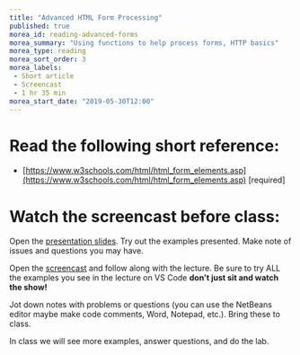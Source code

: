 ```yaml
---
title: "Advanced HTML Form Processing"
published: true
morea_id: reading-advanced-forms
morea_summary: "Using functions to help process forms, HTTP basics"
morea_type: reading
morea_sort_order: 3
morea_labels:
 - Short article
 - Screencast 
 - 1 hr 35 min
morea_start_date: "2019-05-30T12:00"
---
```

# Read the following short reference:

- [https://www.w3schools.com/html/html_form_elements.asp](https://www.w3schools.com/html/html_form_elements.asp) [required]

# Watch the screencast before class:

Open the [presentation slides](ITM352_HTTP_Basics_More_Forms_Processing.ppt). Try out the examples presented. Make note of issues and questions you may have.

Open the [screencast](http://youtu.be/Ik___-Y1Cgc) and follow along with the lecture. Be sure to try ALL the examples you see in the lecture on VS Code **don't just sit and watch the show!**

Jot down notes with problems or questions (you can use the NetBeans editor maybe make code comments, Word, Notepad, etc.). Bring these to class.

In class we will see more examples, answer questions, and do the lab. 



